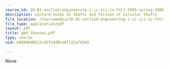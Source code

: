 ```yaml
---
course_id: 16-01-unified-engineering-i-ii-iii-iv-fall-2005-spring-2006
description: Lecture notes on Shafts and Torsion of Circular Shafts.
file_location: /coursemedia/16-01-unified-engineering-i-ii-iii-iv-fall-2005-spring-2006/b86998d8512c92fe3d0ce0f112a7d3d1_gm9_10notes.pdf
file_type: application/pdf
layout: pdf
title: gm9_10notes.pdf
type: course
uid: b86998d8512c92fe3d0ce0f112a7d3d1

---
```

None